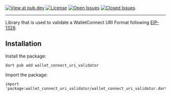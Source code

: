 <!-- Badges -->
[![View at pub.dev][pub-badge]][pub-link]
[![License][license-badge]](LICENSE)
[![Open Issues][issues-badge]][issues-link]
[![Closed Issues][issues-closed-badge]][issues-closed-link]

[pub-badge]: https://img.shields.io/pub/v/wallet_connect_uri_validator
[pub-link]: https://pub.dev/packages/wallet_connect_uri_validator

[license-badge]: https://img.shields.io/github/license/SimplioOfficial/wallet_connect_uri_validator

[issues-badge]: https://img.shields.io/github/issues/SimplioOfficial/wallet_connect_uri_validator
[issues-link]: https://github.com/SimplioOfficial/wallet_connect_uri_validator/issues

[issues-closed-badge]: https://img.shields.io/github/issues-closed/SimplioOfficial/wallet_connect_uri_validator
[issues-closed-link]: https://github.com/SimplioOfficial/wallet_connect_uri_validator/issues

---

Library that is used to validate a WalletConnect URI Format following [EIP-1328](https://eips.ethereum.org/EIPS/eip-1328).

## **Installation**

Install the package:

```shell
dart pub add wallet_connect_uri_validator
```

Import the package:
```shell
import 'package:wallet_connect_uri_validator/wallet_connect_uri_validator.dart';
```